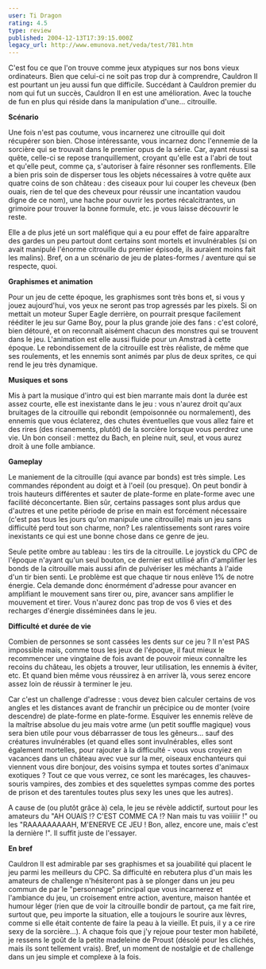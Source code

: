 ```yaml
---
user: Ti Dragon
rating: 4.5
type: review
published: 2004-12-13T17:39:15.000Z
legacy_url: http://www.emunova.net/veda/test/781.htm
---
```

C'est fou ce que l'on trouve comme jeux atypiques sur nos bons vieux ordinateurs. Bien que celui-ci ne soit pas trop dur à comprendre, Cauldron II est pourtant un jeu aussi fun que difficile. Succédant à Cauldron premier du nom qui fut un succès, Cauldron II en est une amélioration. Avec la touche de fun en plus qui réside dans la manipulation d'une... citrouille.   

  

  

**Scénario**  

  

Une fois n'est pas coutume, vous incarnerez une citrouille qui doit récupérer son bien. Chose intéressante, vous incarnez donc l'ennemie de la sorcière qui se trouvait dans le premier opus de la série. Car, ayant réussi sa quête, celle-ci se repose tranquillement, croyant qu'elle est a l'abri de tout et qu'elle peut, comme ça, s'autoriser à faire résonner ses ronflements. Elle a bien pris soin de disperser tous les objets nécessaires à votre quête aux quatre coins de son château : des ciseaux pour lui couper les cheveux (ben ouais, rien de tel que des cheveux pour réussir une incantation vaudou digne de ce nom), une hache pour ouvrir les portes récalcitrantes, un grimoire pour trouver la bonne formule, etc. je vous laisse découvrir le reste.  

  

Elle a de plus jeté un sort maléfique qui a eu pour effet de faire apparaître des gardes un peu partout dont certains sont mortels et invulnérables (si on avait manipulé l'énorme citrouille du premier épisode, ils auraient moins fait les malins). Bref, on a un scénario de jeu de plates-formes / aventure qui se respecte, quoi.  

  

  

**Graphismes et animation**  

  

Pour un jeu de cette époque, les graphismes sont très bons et, si vous y jouez aujourd'hui, vos yeux ne seront pas trop agressés par les pixels. Si on mettait un moteur Super Eagle derrière, on pourrait presque facilement rééditer le jeu sur Game Boy, pour la plus grande joie des fans : c'est coloré, bien détouré, et on reconnaît aisément chacun des monstres qui se trouvent dans le jeu. L'animation est elle aussi fluide pour un Amstrad à cette époque. Le rebondissement de la citrouille est très réaliste, de même que ses roulements, et les ennemis sont animés par plus de deux sprites, ce qui rend le jeu très dynamique.  

  

  

**Musiques et sons**  

  

Mis à part la musique d'intro qui est bien marrante mais dont la durée est assez courte, elle est inexistante dans le jeu : vous n'aurez droit qu'aux bruitages de la citrouille qui rebondit (empoisonnée ou normalement), des ennemis que vous éclaterez, des chutes éventuelles que vous allez faire et des rires (des ricanements, plutôt) de la sorcière lorsque vous perdrez une vie. Un bon conseil : mettez du Bach, en pleine nuit, seul, et vous aurez droit à une folle ambiance.  

  

  

**Gameplay**  

  

Le maniement de la citrouille (qui avance par bonds) est très simple. Les commandes répondent au doigt et à l'oeil (ou presque). On peut bondir à trois hauteurs différentes et sauter de plate-forme en plate-forme avec une facilité déconcertante. Bien sûr, certains passages sont plus ardus que d'autres et une petite période de prise en main est forcément nécessaire (c'est pas tous les jours qu'on manipule une citrouille) mais un jeu sans difficulté perd tout son charme, non? Les ralentissements sont rares voire inexistants ce qui est une bonne chose dans ce genre de jeu.  

  

Seule petite ombre au tableau : les tirs de la citrouille. Le joystick du CPC de l'époque n'ayant qu'un seul bouton, ce dernier est utilisé afin d'amplifier les bonds de la citrouille mais aussi afin de pulvériser les méchants à l'aide d'un tir bien senti. Le problème est que chaque tir nous enlève 1% de notre énergie. Cela demande donc énormément d'adresse pour avancer en amplifiant le mouvement sans tirer ou, pire, avancer sans amplifier le mouvement et tirer. Vous n'aurez donc pas trop de vos 6 vies et des recharges d'énergie disséminées dans le jeu.  

  

  

**Difficulté et durée de vie**  

  

Combien de personnes se sont cassées les dents sur ce jeu ? Il n'est PAS impossible mais, comme tous les jeux de l'époque, il faut mieux le recommencer une vingtaine de fois avant de pouvoir mieux connaître les recoins du château, les objets a trouver, leur utilisation, les ennemis à éviter, etc. Et quand bien même vous réussirez à en arriver là, vous serez encore assez loin de réussir à terminer le jeu.  

  

Car c'est un challenge d'adresse : vous devez bien calculer certains de vos angles et les distances avant de franchir un précipice ou de monter (voire descendre) de plate-forme en plate-forme. Esquiver les ennemis relève de la maîtrise absolue du jeu mais votre arme (un petit souffle magique) vous sera bien utile pour vous débarrasser de tous les gêneurs... sauf des créatures invulnérables (et quand elles sont invulnérables, elles sont également mortelles, pour rajouter à la difficulté - vous vous croyiez en vacances dans un château avec vue sur la mer, oiseaux enchanteurs qui viennent vous dire bonjour, des voisins sympa et toutes sortes d'animaux exotiques ? Tout ce que vous verrez, ce sont les marécages, les chauves-souris vampires, des zombies et des squelettes sympas comme des portes de prison et des tarentules toutes plus sexy les unes que les autres).  

  

A cause de (ou plutôt grâce à) cela, le jeu se révèle addictif, surtout pour les amateurs du "AH OUAIS !? C'EST COMME CA !? Nan mais tu vas voiiiiir !" ou les "RAAAAAAAAAH, M'ENERVE CE JEU ! Bon, allez, encore une, mais c'est la dernière !". Il suffit juste de l'essayer.  

  

  

**En bref**  

  

Cauldron II est admirable par ses graphismes et sa jouabilité qui placent le jeu parmi les meilleurs du CPC. Sa difficulté en rebutera plus d'un mais les amateurs de challenge n'hésiteront pas à se plonger dans un jeu peu commun de par le "personnage" principal que vous incarnerez et l'ambiance du jeu, un croisement entre action, aventure, maison hantée et humour léger (rien que de voir la citrouille bondir de partout, ça me fait rire, surtout que, peu importe la situation, elle a toujours le sourire aux lèvres, comme si elle était contente de faire la peau à la vieille. Et puis, il y a ce rire sexy de la sorcière...). A chaque fois que j'y rejoue pour tester mon habileté, je ressens le goût de la petite madeleine de Proust (désolé pour les clichés, mais ils sont tellement vrais). Bref, un moment de nostalgie et de challenge dans un jeu simple et complexe à la fois.